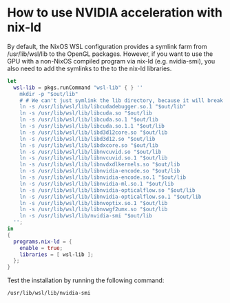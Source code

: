 # How to use NVIDIA acceleration with nix-ld

By default, the NixOS WSL configuration provides a symlink farm from
/usr/lib/wsl/lib to the OpenGL packages. However, if you want to use the GPU
with a non-NixOS compiled program via nix-ld (e.g. nvidia-smi), you also need to
add the symlinks to the to the nix-ld libraries.

```nix
let
  wsl-lib = pkgs.runCommand "wsl-lib" { } ''
    mkdir -p "$out/lib"
    # # We can't just symlink the lib directory, because it will break merging with other drivers that provide the same directory
    ln -s /usr/lib/wsl/lib/libcudadebugger.so.1 "$out/lib"
    ln -s /usr/lib/wsl/lib/libcuda.so "$out/lib
    ln -s /usr/lib/wsl/lib/libcuda.so.1 "$out/lib
    ln -s /usr/lib/wsl/lib/libcuda.so.1.1 "$out/lib
    ln -s /usr/lib/wsl/lib/libd3d12core.so "$out/lib
    ln -s /usr/lib/wsl/lib/libd3d12.so "$out/lib
    ln -s /usr/lib/wsl/lib/libdxcore.so "$out/lib
    ln -s /usr/lib/wsl/lib/libnvcuvid.so "$out/lib
    ln -s /usr/lib/wsl/lib/libnvcuvid.so.1 "$out/lib
    ln -s /usr/lib/wsl/lib/libnvdxdlkernels.so "$out/lib
    ln -s /usr/lib/wsl/lib/libnvidia-encode.so "$out/lib
    ln -s /usr/lib/wsl/lib/libnvidia-encode.so.1 "$out/lib
    ln -s /usr/lib/wsl/lib/libnvidia-ml.so.1 "$out/lib
    ln -s /usr/lib/wsl/lib/libnvidia-opticalflow.so "$out/lib
    ln -s /usr/lib/wsl/lib/libnvidia-opticalflow.so.1 "$out/lib
    ln -s /usr/lib/wsl/lib/libnvoptix.so.1 "$out/lib
    ln -s /usr/lib/wsl/lib/libnvwgf2umx.so "$out/lib
    ln -s /usr/lib/wsl/lib/nvidia-smi "$out/lib
  '';
in
{
  programs.nix-ld = {
    enable = true;
    libraries = [ wsl-lib ];
  };
}
```

Test the installation by running the following command:

```shell
/usr/lib/wsl/lib/nvidia-smi
```
